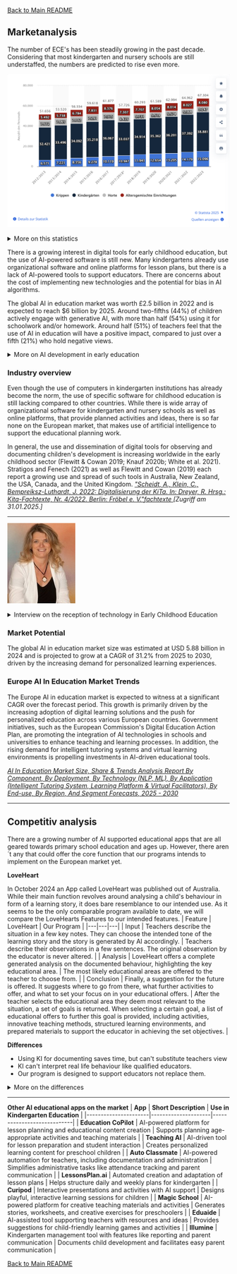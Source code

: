 [Back to Main README](../README.md)
## Marketanalysis

The number of ECE's has been steadily growing in the past decade. Considering that most kindergarten and nursery schools are still understaffed, the numbers are predicted to rise even more. 

![Statistics on early childhood educators in austria](../img/Kiga.png)

<details>
  <summary>More on this statistics</summary>
  
  ![Statistics on early childhood educators in austria](../img/InfoTextKiga.png)
  
</details>

There is a growing interest in digital tools for early childhood education, but the use of AI-powered software is still new.
Many kindergartens already use organizational software and online platforms for lesson plans, but there is a lack of AI-powered tools to support educators.
There are concerns about the cost of implementing new technologies and the potential for bias in AI algorithms.

The global AI in education market was worth £2.5 billion in 2022 and is expected to reach $6 billion by 2025.
Around two-fifths (44%) of children actively engage with generative AI, with more than half (54%) using it for schoolwork and/or homework.
Around half (51%) of teachers feel that the use of AI in education will have a positive impact, compared to just over a fifth (21%) who hold negative views.

<details>
<summary>More on AI development in early education</summary>

-----------
With the rising use of digital tools it seems only a question of time until they take foot in the educational sector. While already being in widespread use among teachers, they are still not popular amount early childhood educators in Austria and Germany. 

There are a growing number of pupplications that address the **advantages that the use of digital tools in education can offer**. Still there are **concerns** about how the use of AI might lead to **bias or discrimination**. A concern that requires proactive efforts to address and eliminate.

The analysis makes clear that digital methods of documentation are attractive in many respects: because of their intuitive operation, they can be integrated simply and efficiently into daily life in the early childhood centre; the various technical features are combined in such a way that they enable a clear overview of the documentation; they give children and parents opportunities to participate, and teachers who have an affinity with digital media often enjoy using them. All these advantages lead us to expect a rise in the quality of documentation work. Digital documentation appears to be a perfect form of documentation—a super-documentation.
*Knauf, Helen: Super-Documentation? Roads to Digitalisation of Documentation and their Implications. In: Alasuutari, M. ; Kelle, H. ; Knauf, H. (Hrsg.): Documentation in Institutional Contexts of Early Childhood. Normalisation, Participation and Professionalism. Wiesbaden : Springer Fachmedien, 2020, S. 241–255*
</details>

### Industry overview
Even though the use of computers in kindergarten institutions has already become the norm, the use of specific software for childhood education is still lacking compared to other countries. While there is wide array of organizational software for kindergarten and nursery schools as well as online platforms, that provide planned activities and ideas, there is so far none on the European market, that makes use of artificial intelligence to support the educational planning work.

In general, the use and dissemination of digital tools for observing and documenting children's development is increasing worldwide in the early childhood sector (Flewitt & Cowan 2019; Knauf 2020b; White et al. 2021). Stratigos and Fenech (2021) as well as Flewitt and Cowan (2019) each report a growing use and spread of such tools in Australia, New Zealand, the USA, Canada, and the United Kingdom.
*["Scheidt, A., Klein, C., Bempreiksz-Luthardt, J. 2022: Digitalisierung der KiTa. In: Dreyer, R. Hrsg.: Kita-Fachtexte, Nr. 4/2022. Berlin: Fröbel e. V."](https://nbn-resolving.org/urn:nbn:de:kobv:b1533-opus-5010)[fachtexte ](https://www.kita-fachtexte.de/de/fachtexte-finden/digitalisierung-der-kita.) [Zugriff am 31.01.2025.]*

---

![Ulrike Schwung kindergarten superviser](../img/Uli.jpg)
<details>
<summary> Interview on the reception of technology in Early Childhood Education</summary>


**The reception of technology in Early Childhood Education**

In an interview with experienced early childhood educator Ulrike Schwung, who has managed a large kindergarten and nursery school in Bad Schallerbach, Upper Austria, for twenty years, she emphasizes the growing need for more resources for educators. At her institution, weekly meetings are held where pedagogical staff discuss relevant topics and review learning materials, tools, and other resources.

The organizational software mandated by Caritas, the governing body of Kindergarten Bad Schallerbach, still leaves much to be desired. In recent years, however, they have started incorporating additional digital tools, such as the "Hallo Eltern" app. Developed by Education Group GmbH, this app is designed to facilitate communication between parents and teachers, replacing traditional paper-based notes with a digital and efficient solution. Despite its many advantages, it took three years for her team to fully implement the app. Older staff members, in particular, have struggled with adapting to new technology and have expressed reservations about "Hallo Eltern." Observing the developmental challenges in children stemming from excessive screen time at an early age, some remain hesitant to recognize the opportunities technology can provide when used responsibly. This reluctance, however, is not shared by younger educators, who have adapted to the app with ease.
Another concern she raises regarding the potential use of additional digital tools is the financial aspect. Many public kindergartens and nursery schools are underfunded and struggle to secure the resources they urgently need. While she has managed to obtain funding for training courses for her staff, justifying a subscription-based service to her superiors remains difficult. Comparing the €1,500 spent on a training course for Badok—an educational system for planning and documenting pedagogical work—with an online subscription to the platform ProKita for €15 per month, she notes that private institutions are far more willing to invest in one-time expenses. While the kindergarten does have a few subscriptions to magazines and online platforms for learning materials, these must be carefully weighed against their monthly budget for teaching resources.
*(Ulrike Schwung, personal interview, Bad Schallerbach, 01.31.2025)*
</details>

### Market Potential
The global AI in education market size was estimated at USD 5.88 billion in 2024 and is projected to grow at a CAGR of 31.2% from 2025 to 2030, driven by the increasing demand for personalized learning experiences.

### Europe AI In Education Market Trends
The Europe AI in education market is expected to witness at a significant CAGR over the forecast period. This growth is primarily driven by the increasing adoption of digital learning solutions and the push for personalized education across various European countries. Government initiatives, such as the European Commission's Digital Education Action Plan, are promoting the integration of AI technologies in schools and universities to enhance teaching and learning processes. In addition, the rising demand for intelligent tutoring systems and virtual learning environments is propelling investments in AI-driven educational tools.

*[AI In Education Market Size, Share & Trends Analysis Report By Component, By Deployment, By Technology (NLP, ML), By Application (Intelligent Tutoring System, Learning Platform & Virtual Facilitators), By End-use, By Region, And Segment Forecasts, 2025 - 2030](<https://www.grandviewresearch.com/industry-analysis/artificial-intelligence-ai-education-market-report>)* 

------------------




## Competitiv analysis
There are a growing number of AI supported educational apps that are all geared towards primary school education and ages up. However, there aren´t any that could offer the core function that our programs intends to implement on the European market yet. 

**LoveHeart**

In October 2024 an App called LoveHeart was published out of Australia. While their main function revolves around analysing a child's behaviour in form of a learning story, it does bare resemblance to our intended use. As it seems to be the only comparable program available to date, we will compare the LoveHearts Features to our intended features.
   | Feature | LoveHeart | Our Program |
|---|---|---|
| Input | Teachers describe the situation in a few key notes. They can choose the intended tone of the learning story and the story is generated by AI accordingly. | Teachers describe their observations in a few sentences. The original observation by the educator is never altered. |
| Analysis | LoveHeart offers a complete generated analysis on the documented behaviour, highlighting the key educational area. | The most likely educational areas are offered to the teacher to choose from. |
| Conclusion | Finally, a suggestion for the future is offered. It suggests where to go from there, what further activities to offer, and what to set your focus on in your educational offers. | After the teacher selects the educational area they deem most relevant to the situation, a set of goals is returned. When selecting a certain goal, a list of educational offers to further this goal is provided, including activities, innovative teaching methods, structured learning environments, and prepared materials to support the educator in achieving the set objectives. |

**Differences**

* Using KI for documenting saves time, but can't substitute teachers view
* KI can't interpret real life behaviour like qualified educators.
* Our program is designed to support educators not replace them.

<details>
<summary>More on the differences</summary>
While a timesaver, a generated story might differ greatly from the actual event. 
Saving time In documenting an occurrence might tempt early childhood educators to favour speed over accuracy. 
  
Children's behaviour can seldom be categorized into neat boxes. The interpretation is always up to the teacher, who has a deep knowledge of the child's interests and skills.


We hold the firm belief, that the relationship between the educator and the student is the driving factor from which future growth is facilitated. 
It is not possible to place the interpretation of a child's behaviour solely on a machine that has no real life interaction with the child.

While our goal is to develop a program that is capable of greatly aiding and enriching this process, our main goal is to assist qualified educators, not replace them.
LoveHearts program seems to be perfectly suited to document learning stories in a way that can be easily read and understood by parents and even children. 

This is where the key difference in our intended use seems to manifest. Our program is designed to cater primarily to educators and support them during the pedagogical planning process. Additionally LoveHeart is not adapted to the German speaking market. 
</details>


---
**Other AI educational apps on the market**
| **App**              | **Short Description** | **Use in Kindergarten Education** |
|----------------------|---------------------|----------------------------|
| **Education CoPilot** | AI-powered platform for lesson planning and educational content creation | Supports planning age-appropriate activities and teaching materials |
| **Teaching AI** | AI-driven tool for lesson preparation and student interaction | Creates personalized learning content for preschool children |
| **Auto Classmate** | AI-powered automation for teachers, including documentation and administration | Simplifies administrative tasks like attendance tracking and parent communication |
| **LessonsPlan.ai** | Automated creation and adaptation of lesson plans | Helps structure daily and weekly plans for kindergarten |
| **Curipod** | Interactive presentations and activities with AI support | Designs playful, interactive learning sessions for children |
| **Magic School** | AI-powered platform for creative teaching materials and activities | Generates stories, worksheets, and creative exercises for preschoolers |
| **Eduaide** | AI-assisted tool supporting teachers with resources and ideas | Provides suggestions for child-friendly learning games and activities |
| **Illumine** | Kindergarten management tool with features like reporting and parent communication | Documents child development and facilitates easy parent communication |

[Back to Main README](../README.md)
